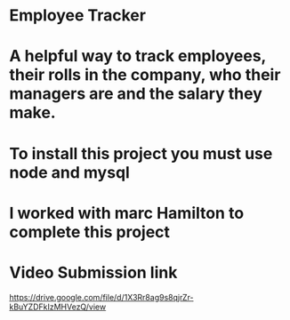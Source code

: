 # Employee Tracker

# A helpful way to track employees, their rolls in the company, who their managers are and the salary they make. 

# To install this project you must use node and mysql

# I worked with marc Hamilton to complete this project

# Video Submission link 
https://drive.google.com/file/d/1X3Rr8ag9s8qjrZr-kBuYZDFkIzMHVezQ/view
